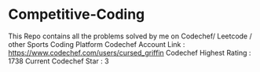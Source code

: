 # Competitive-Coding
This Repo contains all the problems solved by me on Codechef/ Leetcode / other Sports Coding Platform 
Codechef Account Link : https://www.codechef.com/users/cursed_griffin
Codechef Highest Rating : 1738 
Current Codechef Star : 3 
